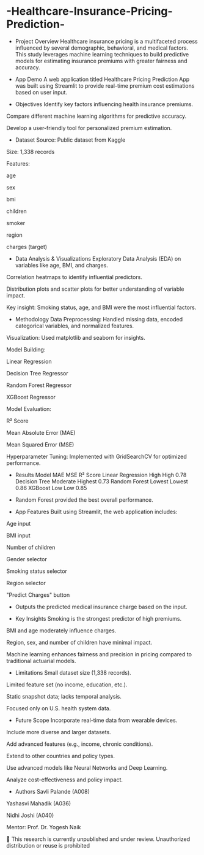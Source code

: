 # -Healthcare-Insurance-Pricing-Prediction-
- Project Overview
Healthcare insurance pricing is a multifaceted process influenced by several demographic, behavioral, and medical factors. This study leverages machine learning techniques to build predictive models for estimating insurance premiums with greater fairness and accuracy.

- App Demo
A web application titled Healthcare Pricing Prediction App was built using Streamlit to provide real-time premium cost estimations based on user input.

- Objectives
Identify key factors influencing health insurance premiums.

Compare different machine learning algorithms for predictive accuracy.

Develop a user-friendly tool for personalized premium estimation.

- Dataset
Source: Public dataset from Kaggle

Size: 1,338 records

Features:

age

sex

bmi

children

smoker

region

charges (target)

- Data Analysis & Visualizations
Exploratory Data Analysis (EDA) on variables like age, BMI, and charges.

Correlation heatmaps to identify influential predictors.

Distribution plots and scatter plots for better understanding of variable impact.

Key insight: Smoking status, age, and BMI were the most influential factors.

- Methodology
Data Preprocessing: Handled missing data, encoded categorical variables, and normalized features.

Visualization: Used matplotlib and seaborn for insights.

Model Building:

Linear Regression

Decision Tree Regressor

Random Forest Regressor

XGBoost Regressor

Model Evaluation:

R² Score

Mean Absolute Error (MAE)

Mean Squared Error (MSE)

Hyperparameter Tuning: Implemented with GridSearchCV for optimized performance.

- Results
Model	MAE	MSE	R² Score
Linear Regression	High	High	0.78
Decision Tree	Moderate	Highest	0.73
Random Forest	Lowest	Lowest	0.86
XGBoost	Low	Low	0.85

- Random Forest provided the best overall performance.

- App Features
Built using Streamlit, the web application includes:

Age input

BMI input

Number of children

Gender selector

Smoking status selector

Region selector

"Predict Charges" button

- Outputs the predicted medical insurance charge based on the input.

- Key Insights
Smoking is the strongest predictor of high premiums.

BMI and age moderately influence charges.

Region, sex, and number of children have minimal impact.

Machine learning enhances fairness and precision in pricing compared to traditional actuarial models.

- Limitations
Small dataset size (1,338 records).

Limited feature set (no income, education, etc.).

Static snapshot data; lacks temporal analysis.

Focused only on U.S. health system data.

- Future Scope
Incorporate real-time data from wearable devices.

Include more diverse and larger datasets.

Add advanced features (e.g., income, chronic conditions).

Extend to other countries and policy types.

Use advanced models like Neural Networks and Deep Learning.

Analyze cost-effectiveness and policy impact.

- Authors
Savli Palande (A008)

Yashasvi Mahadik (A036)

Nidhi Joshi (A040)

Mentor: Prof. Dr. Yogesh Naik

🛑 This research is currently unpublished and under review. Unauthorized distribution or reuse is prohibited
